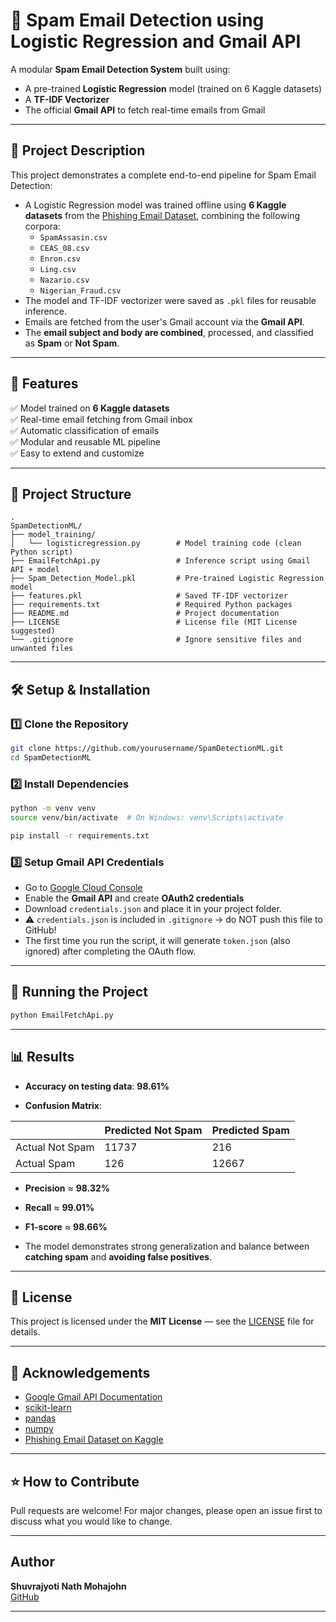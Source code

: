# 📧 Spam Email Detection using Logistic Regression and Gmail API

A modular **Spam Email Detection System** built using:

- A pre-trained **Logistic Regression** model (trained on 6 Kaggle datasets)
- A **TF-IDF Vectorizer**
- The official **Gmail API** to fetch real-time emails from Gmail

---

## 📝 Project Description

This project demonstrates a complete end-to-end pipeline for Spam Email Detection:

- A Logistic Regression model was trained offline using **6 Kaggle datasets** from the [Phishing Email Dataset](https://www.kaggle.com/datasets/naserabdullahalam/phishing-email-dataset), combining the following corpora:
  - `SpamAssasin.csv`
  - `CEAS_08.csv`
  - `Enron.csv`
  - `Ling.csv`
  - `Nazario.csv`
  - `Nigerian_Fraud.csv`
- The model and TF-IDF vectorizer were saved as `.pkl` files for reusable inference.
- Emails are fetched from the user's Gmail account via the **Gmail API**.
- The **email subject and body are combined**, processed, and classified as **Spam** or **Not Spam**.

---

## 🚀 Features

✅ Model trained on **6 Kaggle datasets**  
✅ Real-time email fetching from Gmail inbox  
✅ Automatic classification of emails  
✅ Modular and reusable ML pipeline  
✅ Easy to extend and customize  

---

## 📂 Project Structure

```
.
SpamDetectionML/
├── model_training/                 
│   └── logisticregression.py        # Model training code (clean Python script)
├── EmailFetchApi.py                 # Inference script using Gmail API + model
├── Spam_Detection_Model.pkl         # Pre-trained Logistic Regression model
├── features.pkl                     # Saved TF-IDF vectorizer
├── requirements.txt                 # Required Python packages
├── README.md                        # Project documentation
├── LICENSE                          # License file (MIT License suggested)
└── .gitignore                       # Ignore sensitive files and unwanted files

```

---

## 🛠️ Setup & Installation

### 1️⃣ Clone the Repository

```bash
git clone https://github.com/yourusername/SpamDetectionML.git
cd SpamDetectionML
```

### 2️⃣ Install Dependencies

```bash
python -m venv venv
source venv/bin/activate  # On Windows: venv\Scripts\activate

pip install -r requirements.txt
```

### 3️⃣ Setup Gmail API Credentials

- Go to [Google Cloud Console](https://console.cloud.google.com/)
- Enable the **Gmail API** and create **OAuth2 credentials**
- Download `credentials.json` and place it in your project folder.
- ⚠️ `credentials.json` is included in `.gitignore` → do NOT push this file to GitHub!
- The first time you run the script, it will generate `token.json` (also ignored) after completing the OAuth flow.

---

## 🚀 Running the Project

```bash
python EmailFetchApi.py
```

---

## 📊 Results

- **Accuracy on testing data**: **98.61%**

- **Confusion Matrix**:

|                | Predicted Not Spam | Predicted Spam |
|----------------|-------------------|----------------|
| Actual Not Spam| 11737              | 216            |
| Actual Spam    | 126                | 12667          |

- **Precision** ≈ **98.32%**  
- **Recall** ≈ **99.01%**  
- **F1-score** ≈ **98.66%**

- The model demonstrates strong generalization and balance between **catching spam** and **avoiding false positives**.

---

## 📜 License

This project is licensed under the **MIT License** — see the [LICENSE](LICENSE) file for details.

---

## 🙌 Acknowledgements

- [Google Gmail API Documentation](https://developers.google.com/gmail/api)
- [scikit-learn](https://scikit-learn.org/)
- [pandas](https://pandas.pydata.org/)
- [numpy](https://numpy.org/)
- [Phishing Email Dataset on Kaggle](https://www.kaggle.com/datasets/naserabdullahalam/phishing-email-dataset)

---

## ⭐️ How to Contribute

Pull requests are welcome! For major changes, please open an issue first to discuss what you would like to change.

---

## Author

**Shuvrajyoti Nath Mohajohn**  
[GitHub](https://github.com/ShuvrajyotiN)

---
